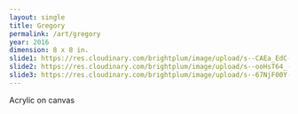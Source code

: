 ```yaml
---
layout: single
title: Gregory
permalink: /art/gregory
year: 2016
dimension: 8 x 8 in.
slide1: https://res.cloudinary.com/brightplum/image/upload/s--CAEa_EdC--/t_1200x1200/v1497221377/ashleyjan/Gregory.jpg
slide2: https://res.cloudinary.com/brightplum/image/upload/s--ooHsT64_--/t_cropnorth800x600/v1497221377/ashleyjan/Gregory.jpg
slide3: https://res.cloudinary.com/brightplum/image/upload/s--67NjF00Y--/t_cropsouth800x600/v1497221377/ashleyjan/Gregory.jpg
---
```


Acrylic on canvas
